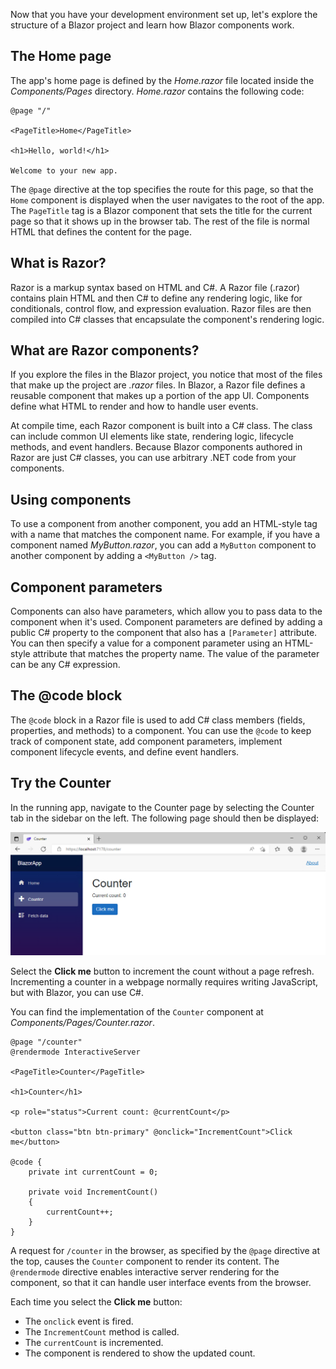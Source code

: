 Now that you have your development environment set up, let's explore the structure of a Blazor project and learn how Blazor components work.

## The Home page

The app's home page is defined by the *Home.razor* file located inside the *Components/Pages* directory. *Home.razor* contains the following code:

```razor
@page "/"

<PageTitle>Home</PageTitle>

<h1>Hello, world!</h1>

Welcome to your new app.
```

The `@page` directive at the top specifies the route for this page, so that the `Home` component is displayed when the user navigates to the root of the app. The `PageTitle` tag is a Blazor component that sets the title for the current page so that it shows up in the browser tab. The rest of the file is normal HTML that defines the content for the page.

## What is Razor?

Razor is a markup syntax based on HTML and C#. A Razor file (.razor) contains plain HTML and then C# to define any rendering logic, like for conditionals, control flow, and expression evaluation. Razor files are then compiled into C# classes that encapsulate the component's rendering logic.

## What are Razor components?

If you explore the files in the Blazor project, you notice that most of the files that make up the project are *.razor* files. In Blazor, a Razor file defines a reusable component that makes up a portion of the app UI. Components define what HTML to render and how to handle user events.

At compile time, each Razor component is built into a C# class. The class can include common UI elements like state, rendering logic, lifecycle methods, and event handlers. Because Blazor components authored in Razor are just C# classes, you can use arbitrary .NET code from your components.

## Using components

To use a component from another component, you add an HTML-style tag with a name that matches the component name. For example, if you have a component named *MyButton.razor*, you can add a `MyButton` component to another component by adding a `<MyButton />` tag.

## Component parameters

Components can also have parameters, which allow you to pass data to the component when it's used. Component parameters are defined by adding a public C# property to the component that also has a `[Parameter]` attribute. You can then specify a value for a component parameter using an HTML-style attribute that matches the property name. The value of the parameter can be any C# expression.

## The @code block

The `@code` block in a Razor file is used to add C# class members (fields, properties, and methods) to a component. You can use the `@code` to keep track of component state, add component parameters, implement component lifecycle events, and define event handlers.

## Try the Counter

In the running app, navigate to the Counter page by selecting the Counter tab in the sidebar on the left. The following page should then be displayed:

![Screenshot of the Counter in the running app.](../media/counter.png)

Select the **Click me** button to increment the count without a page refresh. Incrementing a counter in a webpage normally requires writing JavaScript, but with Blazor, you can use C#.

You can find the implementation of the `Counter` component at *Components/Pages/Counter.razor*.

```razor
@page "/counter"
@rendermode InteractiveServer

<PageTitle>Counter</PageTitle>

<h1>Counter</h1>

<p role="status">Current count: @currentCount</p>

<button class="btn btn-primary" @onclick="IncrementCount">Click me</button>

@code {
    private int currentCount = 0;

    private void IncrementCount()
    {
        currentCount++;
    }
}
```

A request for `/counter` in the browser, as specified by the `@page` directive at the top, causes the `Counter` component to render its content. The `@rendermode` directive enables interactive server rendering for the component, so that it can handle user interface events from the browser.

Each time you select the **Click me** button:

- The `onclick` event is fired.
- The `IncrementCount` method is called.
- The `currentCount` is incremented.
- The component is rendered to show the updated count.
